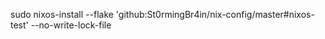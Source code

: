 sudo nixos-install --flake 'github:St0rmingBr4in/nix-config/master#nixos-test' --no-write-lock-file
